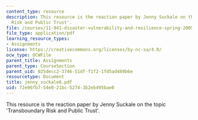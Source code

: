 ```yaml
---
content_type: resource
description: This resource is the reaction paper by Jenny Suckale on the topic 'Transboundary
  Risk and Public Trust'.
file: /courses/11-941-disaster-vulnerability-and-resilience-spring-2005/72e96fb754e021bc52743b2eb495bae0_jenny_suckale6.pdf
file_type: application/pdf
learning_resource_types:
- Assignments
license: https://creativecommons.org/licenses/by-nc-sa/4.0/
ocw_type: OCWFile
parent_title: Assignments
parent_type: CourseSection
parent_uid: 025decc2-3746-51df-f1f2-1fd5ad489b6e
resourcetype: Document
title: jenny_suckale6.pdf
uid: 72e96fb7-54e0-21bc-5274-3b2eb495bae0
---
```

This resource is the reaction paper by Jenny Suckale on the topic 'Transboundary Risk and Public Trust'.